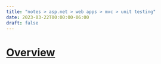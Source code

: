 ```yaml
---
title: "notes > asp.net > web apps > mvc > unit testing"
date: 2023-03-22T00:00:00-06:00
draft: false
---
```


# [Overview](https://learn.microsoft.com/en-us/aspnet/core/mvc/controllers/testing?view=aspnetcore-7.0)